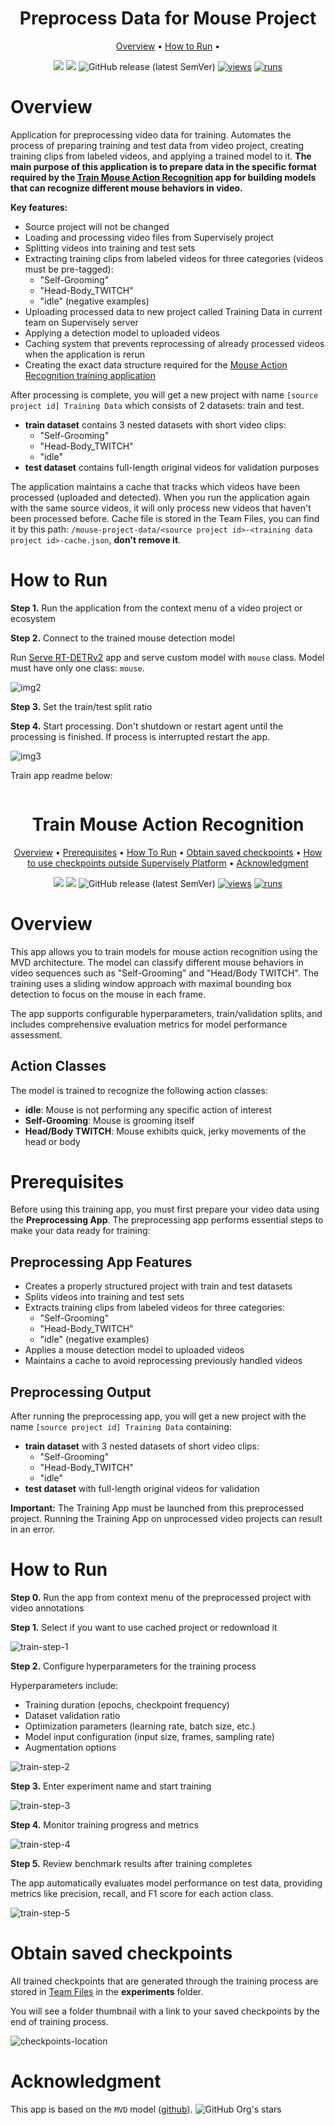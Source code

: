 <div align="center" markdown>

<img src=""/>

# Preprocess Data for Mouse Project

<p align="center">
  <a href="#Overview">Overview</a> •
  <a href="#How-to-Run">How to Run</a> •
</p>

[![](https://img.shields.io/badge/supervisely-ecosystem-brightgreen)](https://ecosystem.supervisely.com/apps/preprocess-data-for-mouse-project)
[![](https://img.shields.io/badge/slack-chat-green.svg?logo=slack)](https://supervisely.com/slack)
![GitHub release (latest SemVer)](https://img.shields.io/github/v/release/supervisely-ecosystem/preprocess-data-for-mouse-project)
[![views](https://app.supervisely.com/img/badges/views/supervisely-ecosystem/preprocess-data-for-mouse-project.png)](https://supervisely.com)
[![runs](https://app.supervisely.com/img/badges/runs/supervisely-ecosystem/preprocess-data-for-mouse-project.png)](https://supervisely.com)

</div>

# Overview

Application for preprocessing video data for training. Automates the process of preparing training and test data from video project, creating training clips from labeled videos, and applying a trained model to it. **The main purpose of this application is to prepare data in the specific format required by the [Train Mouse Action Recognition]() app for building models that can recognize different mouse behaviors in video.**

**Key features:**

- Source project will not be changed
- Loading and processing video files from Supervisely project
- Splitting videos into training and test sets
- Extracting training clips from labeled videos for three categories (videos must be pre-tagged):
  - "Self-Grooming"
  - "Head-Body_TWITCH"
  - "idle" (negative examples)
- Uploading processed data to new project called Training Data in current team on Supervisely server
- Applying a detection model to uploaded videos
- Caching system that prevents reprocessing of already processed videos when the application is rerun
- Creating the exact data structure required for the [Mouse Action Recognition training application]()

After processing is complete, you will get a new project with name `[source project id] Training Data` which consists of 2 datasets: train and test.
- **train dataset** contains 3 nested datasets with short video clips: 
  - "Self-Grooming"
  - "Head-Body_TWITCH"
  - "idle"
- **test dataset** contains full-length original videos for validation purposes

The application maintains a cache that tracks which videos have been processed (uploaded and detected). When you run the application again with the same source videos, it will only process new videos that haven't been processed before. Cache file is stored in the Team Files, you can find it by this path: `/mouse-project-data/<source project id>-<training data project id>-cache.json`, **don't remove it**.

# How to Run

**Step 1.** Run the application from the context menu of a video project or ecosystem

**Step 2.** Connect to the trained mouse detection model

Run [Serve RT-DETRv2]() app and serve custom model with `mouse` class. Model must have only one class: `mouse`.

![img2](placeholder)


**Step 3.** Set the train/test split ratio

**Step 4.** Start processing. Don't shutdown or restart agent until the processing is finished. If process is interrupted restart the app.

![img3](placeholder)


Train app readme below:

<div align="center" markdown>

<img src="">  

# Train Mouse Action Recognition

<p align="center">
  <a href="#overview">Overview</a> •
  <a href="#prerequisites">Prerequisites</a> •
  <a href="#how-to-run">How To Run</a> •
  <a href="#obtain-saved-checkpoints">Obtain saved checkpoints</a> •
  <a href="#how-to-use-your-checkpoints-outside-supervisely-platform">How to use checkpoints outside Supervisely Platform</a> •
  <a href="#acknowledgment">Acknowledgment</a>
</p>

[![](https://img.shields.io/badge/supervisely-ecosystem-brightgreen)](https://ecosystem.supervisely.com/apps/supervisely-ecosystem/mouse-action-recognition/supervisely_integration/train)
[![](https://img.shields.io/badge/slack-chat-green.svg?logo=slack)](https://supervisely.com/slack)
![GitHub release (latest SemVer)](https://img.shields.io/github/v/release/supervisely-ecosystem/mouse-action-recognition)
[![views](https://app.supervisely.com/img/badges/views/supervisely-ecosystem/mouse-action-recognition/supervisely_integration/train.png)](https://supervisely.com)
[![runs](https://app.supervisely.com/img/badges/runs/supervisely-ecosystem/mouse-action-recognition/supervisely_integration/train.png)](https://supervisely.com)

</div>

# Overview

This app allows you to train models for mouse action recognition using the MVD architecture. The model can classify different mouse behaviors in video sequences such as "Self-Grooming" and "Head/Body TWITCH". The training uses a sliding window approach with maximal bounding box detection to focus on the mouse in each frame.

The app supports configurable hyperparameters, train/validation splits, and includes comprehensive evaluation metrics for model performance assessment.

## Action Classes

The model is trained to recognize the following action classes:

- **idle**: Mouse is not performing any specific action of interest
- **Self-Grooming**: Mouse is grooming itself 
- **Head/Body TWITCH**: Mouse exhibits quick, jerky movements of the head or body

# Prerequisites

Before using this training app, you must first prepare your video data using the **Preprocessing App**. The preprocessing app performs essential steps to make your data ready for training:

## Preprocessing App Features

- Creates a properly structured project with train and test datasets
- Splits videos into training and test sets
- Extracts training clips from labeled videos for three categories:
  - "Self-Grooming"
  - "Head-Body_TWITCH" 
  - "idle" (negative examples)
- Applies a mouse detection model to uploaded videos
- Maintains a cache to avoid reprocessing previously handled videos

## Preprocessing Output

After running the preprocessing app, you will get a new project with the name `[source project id] Training Data` containing:

- **train dataset** with 3 nested datasets of short video clips:
  - "Self-Grooming"
  - "Head-Body_TWITCH"
  - "idle"
- **test dataset** with full-length original videos for validation

**Important:** The Training App must be launched from this preprocessed project. Running the Training App on unprocessed video projects can result in an error.

# How to Run

**Step 0.** Run the app from context menu of the preprocessed project with video annotations

**Step 1.** Select if you want to use cached project or redownload it

![train-step-1]()

**Step 2.** Configure hyperparameters for the training process

Hyperparameters include:
- Training duration (epochs, checkpoint frequency)
- Dataset validation ratio
- Optimization parameters (learning rate, batch size, etc.)
- Model input configuration (input size, frames, sampling rate)
- Augmentation options

![train-step-2]()

**Step 3.** Enter experiment name and start training

![train-step-3]()

**Step 4.** Monitor training progress and metrics

![train-step-4]()

**Step 5.** Review benchmark results after training completes

The app automatically evaluates model performance on test data, providing metrics like precision, recall, and F1 score for each action class.

![train-step-5]()

# Obtain saved checkpoints

All trained checkpoints that are generated through the training process are stored in [Team Files]() in the **experiments** folder.

You will see a folder thumbnail with a link to your saved checkpoints by the end of training process.

![checkpoints-location]()

# Acknowledgment

This app is based on the `MVD` model ([github](https://github.com/ruiwang2021/mvd)). ![GitHub Org's stars](https://img.shields.io/github/stars/ruiwang2021/mvd?style=social)
